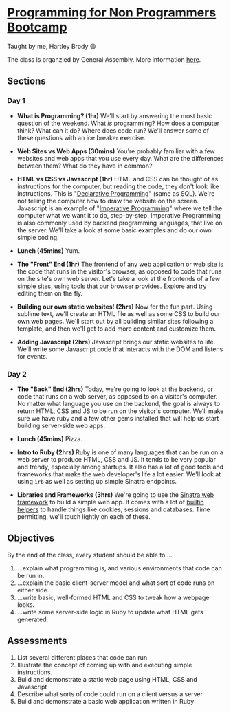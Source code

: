 # [Programming for Non Programmers Bootcamp](https://generalassemb.ly/education/programming-for-non-programmers-bootcamp/boston/18504)
Taught by me, Hartley Brody 😄

The class is organzied by General Assembly. More information [here](https://generalassemb.ly/education/programming-for-non-programmers-bootcamp/boston/18504).

## Sections

### Day 1
 * **What is Programming? (1hr)** We'll start by answering the most basic question of the weekend. What *is* programming? How does a computer think? What can it do? Where does code run? We'll answer some of these questions with an ice breaker exercise.

 * **Web Sites vs Web Apps (30mins)** You're probably familiar with a few websites and web apps that you use every day. What are the differences between them? What do they have in common?

 * **HTML vs CSS vs Javascript (1hr)** HTML and CSS can be thought of as instructions for the computer, but reading the code, they don't look like instructions. This is "[Declarative Programming](https://en.wikipedia.org/wiki/Declarative_programming)" (same as SQL). We're not telling the computer how to draw the website on the screen. Javascript is an example of "[Imperative Programming](https://en.wikipedia.org/wiki/Imperative_programming)" where we tell the computer what we want it to do, step-by-step. Imperative Programming is also commonly used by backend programming languages, that live on the server. We'll take a look at some basic examples and do our own simple coding.

 * **Lunch (45mins)** Yum.

 * **The "Front" End (1hr)** The frontend of any web application or web site is the code that runs in the visitor's browser, as opposed to code that runs on the site's own web server. Let's take a look at the frontends of a few simple sites, using tools that our browser provides. Explore and try editing them on the fly.

 * **Building our own static websites! (2hrs)** Now for the fun part. Using sublime text, we'll create an HTML file as well as some CSS to build our own web pages. We'll start out by all building similar sites following a template, and then we'll get to add more content and customize them.

 * **Adding Javascript (2hrs)** Javascript brings our static websites to life. We'll write some Javascript code that interacts with the DOM and listens for events.

### Day 2
 * **The "Back" End (2hrs)** Today, we're going to look at the backend, or code that runs on a web server, as opposed to on a visitor's computer. No matter what language you use on the backend, the goal is always to return HTML, CSS and JS to be run on the visitor's computer. We'll make sure we have ruby and a few other gems installed that will help us start building server-side web apps.

 * **Lunch (45mins)** Pizza.

 * **Intro to Ruby (2hrs)** Ruby is one of many languages that can be run on a web server to produce HTML, CSS and JS. It tends to be very popular and trendy, especially among startups. It also has a lot of good tools and frameworks that make the web developer's life a lot easier. We'll look at using `irb` as well as setting up simple Sinatra endpoints.

 * **Libraries and Frameworks (3hrs)** We're going to use the [Sinatra web framework](http://www.sinatrarb.com/) to build a simple web app. It comes with a lot of [builtin helpers](http://www.sinatrarb.com/intro.html#Helpers) to handle things like cookies, sessions and databases. Time permitting, we'll touch lightly on each of these.

## Objectives
By the end of the class, every student should be able to....

 1. ...explain what programming is, and various environments that code can be run in.
 2. ...explain the basic client-server model and what sort of code runs on either side.
 3. ...write basic, well-formed HTML and CSS to tweak how a webpage looks.
 4. ...write some server-side logic in Ruby to update what HTML gets generated.

## Assessments

 1. List several different places that code can run.
 2. Illustrate the concept of coming up with and executing simple instructions.
 3. Build and demonstrate a static web page using HTML, CSS and Javascript
 4. Describe what sorts of code could run on a client versus a server
 5. Build and demonstrate a basic web application written in Ruby